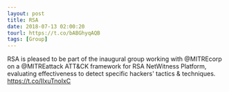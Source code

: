 ```yaml
---
layout: post
title: RSA
date: 2018-07-13 02:00:20
tourl: https://t.co/bABGhyqAQB
tags: [Group]
---
```

RSA is pleased to be part of the inaugural group working with @MITREcorp on a @MITREattack ATT&amp;CK framework for RSA NetWitness Platform, evaluating effectiveness to detect specific hackers' tactics &amp; techniques. https://t.co/IIxuTnoIxC